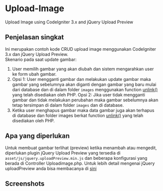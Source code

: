 # Upload-Image
Upload Image using CodeIgniter 3.x and jQuery Upload Preview

## Penjelasan singkat
Ini merupakan contoh kode CRUD upload image menggunakan CodeIgniter 3.x dan
jQuery Upload Preview. <br>
Skenario pada saat update gambar: <br>
1. User memilih gambar yang akan diubah dan sistem mengarahkan user ke form
ubah gambar. <br>
2. Opsi 1: User mengganti gambar dan melakukan update gambar maka gambar yang
sebelumnya akan diganti dengan gambar yang baru mulai dari database dan di dalam
folder `images` menggunakan function [unlink()](http://php.net/manual/en/function.unlink.php)
yang telah disediakan oleh PHP.
  Opsi 2: Jika user tidak mengganti gambar dan tidak melakukan perubahan maka
gambar sebelumnya akan tetap tersimpan di dalam folder `images` dan di database.
3. Ketika user menghapus gambar maka data gambar juga akan terhapus di database dan folder images
berkat function [unlink()](http://php.net/manual/en/function.unlink.php)
yang telah disediakan oleh PHP.

## Apa yang diperlukan
Untuk membuat gambar terlihat (preview) ketika menambah atau mengedit, diperlukan plugin
jQuery Upload Preview yang tersedia di `asset/js/jquery.uploadPreview.min.js` dan beberapa konfigurasi yang berada di Controller Uploadimage.php. Untuk lebih detail mengenai jQuery uploadPreview anda bisa membacanya di [sini](http://opoloo.github.io/jquery_upload_preview/)

## Screenshots
